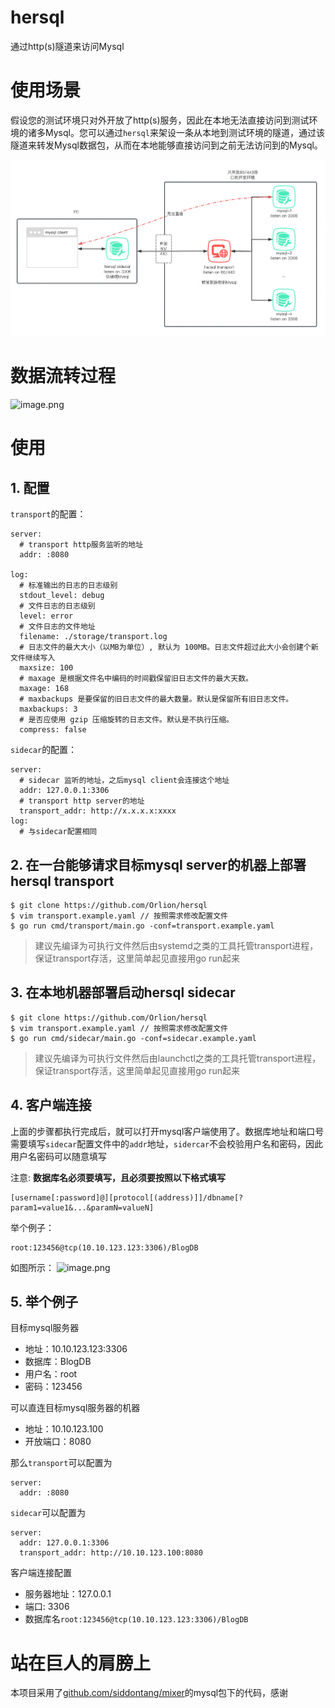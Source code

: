 # hersql
通过http(s)隧道来访问Mysql
# 使用场景
假设您的测试环境只对外开放了http(s)服务，因此在本地无法直接访问到测试环境的诸多Mysql。您可以通过`hersql`来架设一条从本地到测试环境的隧道，通过该隧道来转发Mysql数据包，从而在本地能够直接访问到之前无法访问到的Mysql。

![hersql架构](https://github.com/Orlion/hersql/blob/main/resources/architecture.png)

# 数据流转过程

![image.png](https://s2.loli.net/2023/05/24/7ou64BgpsCjXOMz.png)

# 使用
## 1. 配置
`transport`的配置：
```
server:
  # transport http服务监听的地址
  addr: :8080

log:
  # 标准输出的日志的日志级别
  stdout_level: debug
  # 文件日志的日志级别
  level: error
  # 文件日志的文件地址
  filename: ./storage/transport.log
  # 日志文件的最大大小（以MB为单位）, 默认为 100MB。日志文件超过此大小会创建个新文件继续写入
  maxsize: 100
  # maxage 是根据文件名中编码的时间戳保留旧日志文件的最大天数。 
  maxage: 168
  # maxbackups 是要保留的旧日志文件的最大数量。默认是保留所有旧日志文件。
  maxbackups: 3
  # 是否应使用 gzip 压缩旋转的日志文件。默认是不执行压缩。
  compress: false
```
`sidecar`的配置：
```
server:
  # sidecar 监听的地址，之后mysql client会连接这个地址
  addr: 127.0.0.1:3306
  # transport http server的地址
  transport_addr: http://x.x.x.x:xxxx
log:
  # 与sidecar配置相同
```
## 2. 在一台能够请求目标mysql server的机器上部署hersql transport
```
$ git clone https://github.com/Orlion/hersql
$ vim transport.example.yaml // 按照需求修改配置文件
$ go run cmd/transport/main.go -conf=transport.example.yaml
```

> 建议先编译为可执行文件然后由systemd之类的工具托管transport进程，保证transport存活，这里简单起见直接用go run起来

## 3. 在本地机器部署启动hersql sidecar
```
$ git clone https://github.com/Orlion/hersql
$ vim transport.example.yaml // 按照需求修改配置文件
$ go run cmd/sidecar/main.go -conf=sidecar.example.yaml
```

> 建议先编译为可执行文件然后由launchctl之类的工具托管transport进程，保证transport存活，这里简单起见直接用go run起来

## 4. 客户端连接

上面的步骤都执行完成后，就可以打开mysql客户端使用了。数据库地址和端口号需要填写`sidecar`配置文件中的`addr`地址，`sidercar`不会校验用户名和密码，因此用户名密码可以随意填写

注意: **数据库名必须要填写，且必须要按照以下格式填写**
```
[username[:password]@][protocol[(address)]]/dbname[?param1=value1&...&paramN=valueN]
```
举个例子：
```
root:123456@tcp(10.10.123.123:3306)/BlogDB
```
如图所示：
![image.png](https://s2.loli.net/2023/05/24/YIQ51xFpEfMso7N.png)

> 

## 5. 举个例子
目标mysql服务器
* 地址：10.10.123.123:3306
* 数据库：BlogDB
* 用户名：root
* 密码：123456

可以直连目标mysql服务器的机器
* 地址：10.10.123.100
* 开放端口：8080

那么`transport`可以配置为
```
server:
  addr: :8080
```
`sidecar`可以配置为
```
server:
  addr: 127.0.0.1:3306
  transport_addr: http://10.10.123.100:8080
```
客户端连接配置
* 服务器地址：127.0.0.1
* 端口: 3306
* 数据库名`root:123456@tcp(10.10.123.123:3306)/BlogDB`
# 站在巨人的肩膀上
本项目采用了[github.com/siddontang/mixer](https://github.com/siddontang/mixer)的mysql包下的代码，感谢
